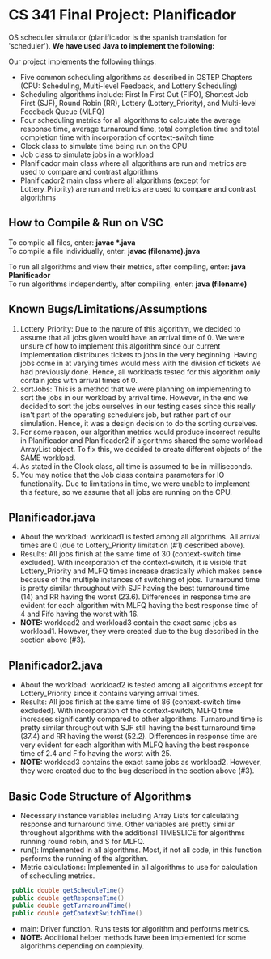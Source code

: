 # CS 341 Final Project: Planificador 
OS scheduler simulator (planificador is the spanish translation for 'scheduler'). **We have used Java to implement the following:**

Our project implements the following things: 
* Five common scheduling algorithms as described in OSTEP Chapters (CPU: Scheduling, Multi-level Feedback, and Lottery Scheduling)
* Scheduling algorithms include: First In First Out (FIFO), Shortest Job First (SJF), Round Robin (RR), Lottery (Lottery_Priority), and Multi-level Feedback Queue (MLFQ)
* Four scheduling metrics for all algorithms to calculate the average response time, average turnaround time, total completion time and total completion time with incorporation of context-switch time
* Clock class to simulate time being run on the CPU 
* Job class to simulate jobs in a workload
* Planificador main class where all algorithms are run and metrics are used to compare and contrast algorithms
* Planificador2 main class where all algorithms (except for Lottery_Priority) are run and metrics are used to compare and contrast algorithms

## How to Compile & Run on VSC
To compile all files, enter: __javac *.java__ <br />
To compile a file individually, enter: **javac (filename).java** <br />

To run all algorithms and view their metrics, after compiling, enter: **java Planificador** <br />
To run algorithms independently, after compiling, enter: **java (filename)** 

## Known Bugs/Limitations/Assumptions
1. Lottery_Priority: Due to the nature of this algorithm, we decided to assume that all jobs given would have an arrival time of 0. We were unsure of how to implement this algorithm since our current implementation distributes tickets to jobs in the very beginning. Having jobs come in at varying times would mess with the division of tickets we had previously done. Hence, all workloads tested for this algorithm only contain jobs with arrival times of 0. 
2. sortJobs: This is a method that we were planning on implementing to sort the jobs in our workload by arrival time. However, in the end we decided to sort the jobs ourselves in our testing cases since this really isn't part of the operating schedulers job, but rather part of our simulation. Hence, it was a design decision to do the sorting ourselves. 
3. For some reason, our algorithm metrics would produce incorrect results in Planificador and Planificador2 if algorithms shared the same workload ArrayList object. To fix this, we decided to create different objects of the SAME workload. 
4. As stated in the Clock class, all time is assumed to be in milliseconds. 
5. You may notice that the Job class contains parameters for IO functionality. Due to limitations in time, we were unable to implement this feature, so we assume that all jobs are running on the CPU. 


## Planificador.java 
* About the workload: workload1 is tested among all algorithms. All arrival times are 0 (due to Lottery_Priority limitation (#1) described above). 
* Results: All jobs finish at the same time of 30 (context-switch time excluded). With incorporation of the context-switch, it is visible that Lottery_Priority and MLFQ times increase drastically which makes sense because of the multiple instances of switching of jobs. Turnaround time is pretty similar throughout with SJF having the best turnaround time (14) and RR having the worst (23.6). Differences in response time are evident for each algorithm with MLFQ having the best response time of 4 and Fifo having the worst with 16. 
* **NOTE:** workload2 and workload3 contain the exact same jobs as workload1. However, they were created due to the bug described in the section above (#3). 

## Planificador2.java 
* About the workload: workload2 is tested among all algorithms except for Lottery_Priority since it contains varying arrival times. 
* Results: All jobs finish at the same time of 86 (context-switch time excluded). With incorporation of the context-switch, MLFQ time increases significantly compared to other algorithms. Turnaround time is pretty similar throughout with SJF still having the best turnaround time (37.4) and RR having the worst (52.2). Differences in response time are very evident for each algorithm with MLFQ having the best response time of 2.4 and Fifo having the worst with 25. 
* **NOTE:** workload3 contains the exact same jobs as workload2. However, they were created due to the bug described in the section above (#3). 

## Basic Code Structure of Algorithms  
* Necessary instance variables including Array Lists for calculating response and turnaround time. Other variables are pretty similar throughout algorithms with the additional TIMESLICE for algorithms running round robin, and S for MLFQ. 
* run(): Implemented in all algorithms. Most, if not all code, in this function performs the running of the algorithm. 
* Metric calculations: Implemented in all algorithms to use for calculation of scheduling metrics. 
```java
 public double getScheduleTime()
 public double getResponseTime()
 public double getTurnaroundTime()
 public double getContextSwitchTime() 
```
* main: Driver function. Runs tests for algorithm and performs metrics. 
* **NOTE:** Additional helper methods have been implemented for some algorithms depending on complexity.




